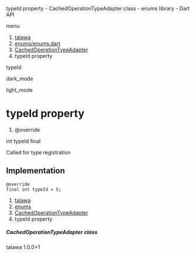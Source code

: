 




typeId property - CachedOperationTypeAdapter class - enums library - Dart API







menu

1. [talawa](../../index.html)
2. [enums/enums.dart](../../enums_enums/enums_enums-library.html)
3. [CachedOperationTypeAdapter](../../enums_enums/CachedOperationTypeAdapter-class.html)
4. typeId property

typeId


dark\_mode

light\_mode




# typeId property


1. @override

int
typeId
final

Called for type registration


## Implementation

```
@override
final int typeId = 5;
```

 


1. [talawa](../../index.html)
2. [enums](../../enums_enums/enums_enums-library.html)
3. [CachedOperationTypeAdapter](../../enums_enums/CachedOperationTypeAdapter-class.html)
4. typeId property

##### CachedOperationTypeAdapter class





talawa
1.0.0+1






